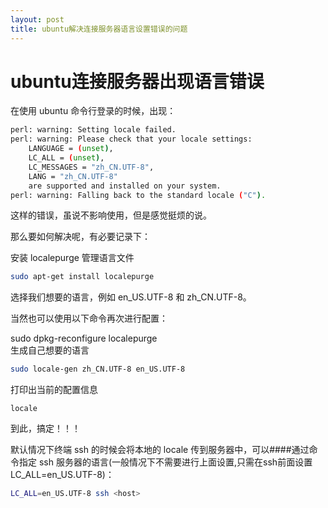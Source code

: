 ```yaml
---
layout: post
title: ubuntu解决连接服务器语言设置错误的问题
---
```


# ubuntu连接服务器出现语言错误

在使用 ubuntu 命令行登录的时候，出现：  
```bash
perl: warning: Setting locale failed.  
perl: warning: Please check that your locale settings:  
    LANGUAGE = (unset),  
    LC_ALL = (unset),  
    LC_MESSAGES = "zh_CN.UTF-8",  
    LANG = "zh_CN.UTF-8"  
    are supported and installed on your system.  
perl: warning: Falling back to the standard locale ("C").  
```  
这样的错误，虽说不影响使用，但是感觉挺烦的说。  

那么要如何解决呢，有必要记录下：  

安装 localepurge 管理语言文件  
```bash
sudo apt-get install localepurge
```  
选择我们想要的语言，例如 en_US.UTF-8 和 zh_CN.UTF-8。  

当然也可以使用以下命令再次进行配置：  

sudo dpkg-reconfigure localepurge  
生成自己想要的语言  
```bash
sudo locale-gen zh_CN.UTF-8 en_US.UTF-8
```  
打印出当前的配置信息  
```
locale  
```
到此，搞定！！！  

默认情况下终端 ssh 的时候会将本地的 locale 传到服务器中，可以####通过命令指定 ssh 服务器的语言(一般情况下不需要进行上面设置,只需在ssh前面设置LC_ALL=en_US.UTF-8)：  
```bash
LC_ALL=en_US.UTF-8 ssh <host>
```  
